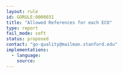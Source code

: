 ```yaml
---
layout: rule
id: GORULE:0000031
title: "Allowed References for each ECO"
type: report
fail_mode: soft
status: proposed
contact: "go-quality@mailman.stanford.edu"
implementations:
  - language: 
    source: 
---
```



